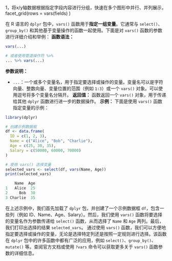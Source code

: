 1，将x/y轴数据根据指定字段内容进行分组，快速在多个图形中并行、并列展示，facet_grid(rows = vars(fields) )

在 R 语言的 `dplyr` 包中，`vars()` 函数用于**指定一组变量**。它通常与 `select()`、`group_by()` 和其他基于变量操作的函数一起使用。下面是对 `vars()` 函数的参数进行详细介绍和举例：
**函数语法：**
```R
vars(...)

# 或者使用管道操作符 %>%
... %>% vars(...)
```
**参数说明：**
- `...`：一个或多个变量名，用于指定要选择或操作的变量。变量名可以是字符向量、整数向量、变量位置的范围（例如 `1:3`）或一个 `vars()` 对象。可以使用逗号将多个变量名分隔开。
**返回值：**
函数返回一个 `vars()` 对象，用于传递给其他 `dplyr` 函数进行进一步的数据操作。
**示例：**
下面是使用 `vars()` 函数指定变量的示例：
```R
library(dplyr)

# 创建示例数据框
df <- data.frame(
  ID = c(1, 2, 3),
  Name = c("Alice", "Bob", "Charlie"),
  Age = c(25, 30, 35),
  Salary = c(50000, 60000, 70000)
)

# 使用 vars() 选择变量
selected_vars <- select(df, vars(Name, Age))
print(selected_vars)
```

```R
    Name  Age
1   Alice  25
2     Bob  30
3 Charlie  35
```

在上述示例中，我们首先加载了 `dplyr` 包，并创建了一个示例数据框 `df`，包含一些列（例如 ID、Name、Age、Salary）。然后，我们使用 `vars()` 函数将要选择的变量名作为参数传递给 `select()` 函数，从而选择了 `Name` 和 `Age` 两列。最后，我们打印出选择的结果 `selected_vars`。
通过使用 `vars()` 函数，我们可以方便地指定要选择或操作的变量，无论是选择特定列还是按照一定规则进行选择。该函数在 `dplyr` 包中的许多函数中都有广泛的应用，例如 `select()`、`group_by()`、`mutate()` 等。查阅官方文档或使用 `?vars` 命令可以获取更多关于 `vars()` 函数参数的详细信息。